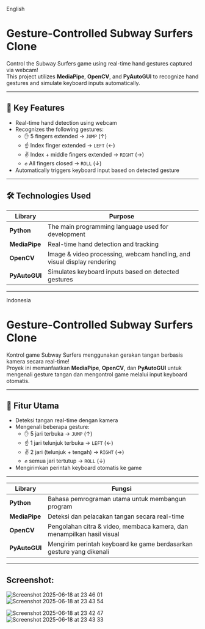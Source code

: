 English
# Gesture-Controlled Subway Surfers Clone

Control the Subway Surfers game using real-time hand gestures captured via webcam!  
This project utilizes **MediaPipe**, **OpenCV**, and **PyAutoGUI** to recognize hand gestures and simulate keyboard inputs automatically.

---

## 🚀 Key Features
- Real-time hand detection using webcam
- Recognizes the following gestures:
  - ✋ 5 fingers extended → `JUMP` (↑)
  - ☝️ Index finger extended → `LEFT` (←)
  - ✌️ Index + middle fingers extended → `RIGHT` (→)
  - ✊ All fingers closed → `ROLL` (↓)
- Automatically triggers keyboard input based on detected gesture

---

## 🛠️ Technologies Used

| Library        | Purpose                                                                 |
|----------------|-------------------------------------------------------------------------|
| **Python**     | The main programming language used for development                     |
| **MediaPipe**  | Real-time hand detection and tracking                                   |
| **OpenCV**     | Image & video processing, webcam handling, and visual display rendering|
| **PyAutoGUI**  | Simulates keyboard inputs based on detected gestures                   |

---

Indonesia
# Gesture-Controlled Subway Surfers Clone

Kontrol game Subway Surfers menggunakan gerakan tangan berbasis kamera secara real-time!  
Proyek ini memanfaatkan **MediaPipe**, **OpenCV**, dan **PyAutoGUI** untuk mengenali gesture tangan dan mengontrol game melalui input keyboard otomatis.

---

## 🚀 Fitur Utama
- Deteksi tangan real-time dengan kamera
- Mengenali beberapa gesture:
  - ✋ 5 jari terbuka → `JUMP` (↑)
  - ☝️ 1 jari telunjuk terbuka → `LEFT` (←)
  - ✌️ 2 jari (telunjuk + tengah) → `RIGHT` (→)
  - ✊ semua jari tertutup → `ROLL` (↓)
- Mengirimkan perintah keyboard otomatis ke game

---

| Library        | Fungsi                                                                 |
|----------------|------------------------------------------------------------------------|
| **Python**     | Bahasa pemrograman utama untuk membangun program                      |
| **MediaPipe**  | Deteksi dan pelacakan tangan secara real-time                         |
| **OpenCV**     | Pengolahan citra & video, membaca kamera, dan menampilkan hasil visual|
| **PyAutoGUI**  | Mengirim perintah keyboard ke game berdasarkan gesture yang dikenali  |

---


## Screenshot:
![Screenshot 2025-06-18 at 23 46 01](https://github.com/user-attachments/assets/1fb2b852-657a-4765-a4d8-a5aad9fb9c99)![Screenshot 2025-06-18 at 23 43 54](https://github.com/user-attachments/assets/cd99b7d9-fa66-4abc-be0c-8173c6b69284)

![Screenshot 2025-06-18 at 23 42 47](https://github.com/user-attachments/assets/5df54997-17ba-41ba-a2f6-b05226e62610)
![Screenshot 2025-06-18 at 23 43 33](https://github.com/user-attachments/assets/909fd268-557f-442c-9aeb-a158a84f7cd7)
